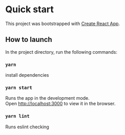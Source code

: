 # Quick start

This project was bootstrapped with [Create React App](https://github.com/facebook/create-react-app).

## How to launch

In the project directory, run the following commands:

### `yarn`

install dependencies

### `yarn start`

Runs the app in the development mode.\
Open [http://localhost:3000](http://localhost:3000) to view it in the browser.

### `yarn lint`

Runs eslint checking

